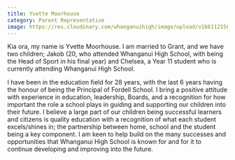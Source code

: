 ```yaml
---
title: Yvette Moorhouse
category: Parent Representative
image: https://res.cloudinary.com/whanganuihigh/image/upload/v1661121585/BoT/Yvette-Moorhouse.png
---
```

Kia ora, my name is Yvette Moorhouse. I am married to Grant, and we have two children; Jakob (20, who attended Whanganui High School, with being the Head of Sport in his final year) and Chelsea, a Year 11 student who is currently attending Whanganui High School.

I have been in the education field for 28 years, with the last 6 years having the honour of being the Principal of Fordell School. I bring a positive attitude with experience in education, leadership, Boards, and a recognition for how important the role a school plays in guiding and supporting our children into their future. I believe a large part of our children being successful learners and citizens is quality education with a recognition of what each student excels/shines in; the partnership between home, school and the student being a key component. I am keen to help build on the many successes and opportunities that Whanganui High School is known for and for it to continue developing and improving into the future.
